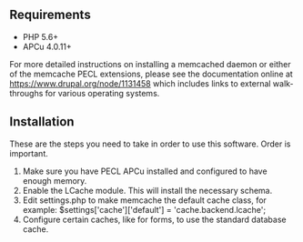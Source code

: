 ## Requirements

- PHP 5.6+
- APCu 4.0.11+

For more detailed instructions on installing a memcached daemon or either of the
memcache PECL extensions, please see the documentation online at
https://www.drupal.org/node/1131458 which includes links to external
walk-throughs for various operating systems.

## Installation

These are the steps you need to take in order to use this software. Order
is important.

 1. Make sure you have PECL APCu installed and configured to have enough memory.
 2. Enable the LCache module. This will install the necessary schema.
 3. Edit settings.php to make memcache the default cache class, for example:
      $settings['cache']['default'] = 'cache.backend.lcache';
 4. Configure certain caches, like for forms, to use the standard database cache.
 
